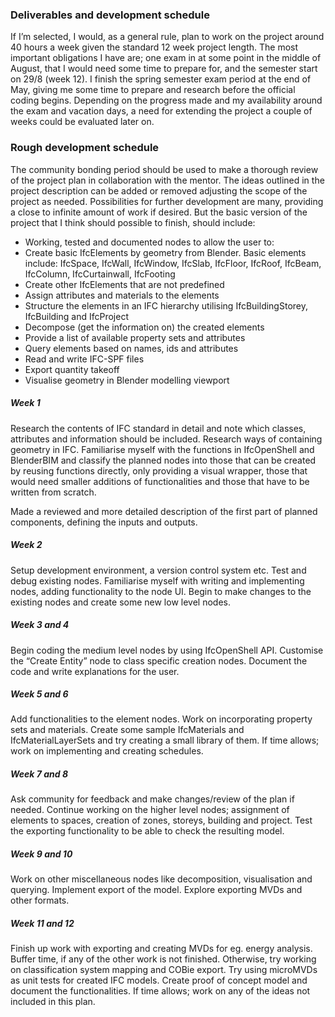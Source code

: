 


### Deliverables and development schedule

If I’m selected, I would, as a general rule, plan to work on the project around 40 hours a week given the standard 12 week project length. The most important obligations I have are; one exam in at some point in the middle of August, that I would need some time to prepare for, and the semester start on 29/8 (week 12). I finish the spring semester exam period at the end of May, giving me some time to prepare and research before the official coding begins. Depending on the progress made and my availability around the exam and vacation days, a need for extending the project a couple of weeks could be evaluated later on.

### Rough development schedule

The community bonding period should be used to make a thorough review of the project plan in collaboration with the mentor. The ideas outlined in the project description can be added or removed adjusting the scope of the project as needed. Possibilities for further development are many, providing a close to infinite amount of work if desired. But the basic version of the project that I think should possible to finish, should include:

-  Working, tested and documented nodes to allow the user to:
  - Create basic IfcElements by geometry from Blender. Basic elements include: IfcSpace, IfcWall, IfcWindow, IfcSlab, IfcFloor, IfcRoof, IfcBeam, IfcColumn, IfcCurtainwall, IfcFooting
  - Create other IfcElements that are not predefined
  - Assign attributes and materials to the elements
  - Structure the elements in an IFC hierarchy utilising IfcBuildingStorey, IfcBuilding and IfcProject
  - Decompose (get the information on) the created elements
  - Provide a list of available property sets and attributes
  - Query elements based on names, ids and attributes 
  - Read and write IFC-SPF files
  - Export quantity takeoff
  - Visualise geometry in Blender modelling viewport

##### Week 1

Research the contents of IFC standard in detail and note which classes, attributes and information should be included. Research ways of containing geometry in IFC. Familiarise myself with the functions in IfcOpenShell and BlenderBIM and classify the planned nodes into those that can be created by reusing functions directly, only providing a visual wrapper, those that would need smaller additions of functionalities and those that have to be written from scratch. 

Made a reviewed and more detailed description of the first part of planned components, defining the inputs and outputs.

##### Week 2

Setup development environment, a version control system etc. Test and debug existing nodes. Familiarise myself with writing and implementing nodes, adding functionality to the node UI. Begin to make changes to the existing nodes and create some new low level nodes.

##### Week 3 and 4

Begin coding the medium level nodes by using IfcOpenShell API. Customise the “Create Entity” node to class specific creation nodes. Document the code and write explanations for the user.

##### Week 5 and 6

Add functionalities to the element nodes. Work on incorporating property sets and materials. Create some sample IfcMaterials and IfcMaterialLayerSets and try creating a small library of them. If time allows; work on implementing and creating schedules.

##### Week 7 and 8

Ask community for feedback and make changes/review of the plan if needed. Continue working on the higher level nodes; assignment of elements to spaces, creation of zones, storeys, building and project. Test the exporting functionality to be able to check the resulting model.

##### Week 9 and 10

Work on other miscellaneous nodes like decomposition, visualisation and querying. Implement export of the model. Explore exporting MVDs and other formats.

##### Week 11 and 12

Finish up work with exporting and creating MVDs for eg. energy analysis. Buffer time, if any of the other work is not finished. Otherwise, try working on classification system mapping and COBie export. Try using microMVDs as unit tests for created IFC models. Create proof of concept model and document the functionalities. If time allows; work on any of the ideas not included in this plan.

